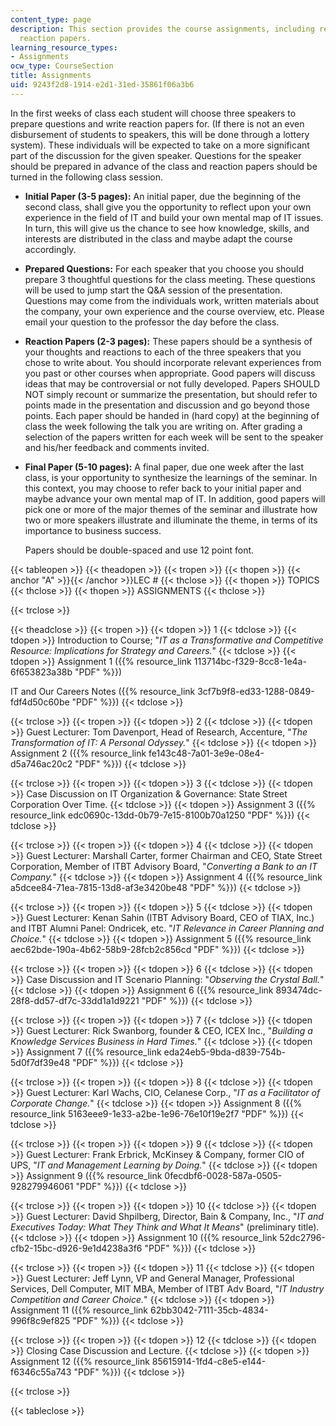 ```yaml
---
content_type: page
description: This section provides the course assignments, including readings and
  reaction papers.
learning_resource_types:
- Assignments
ocw_type: CourseSection
title: Assignments
uid: 9243f2d8-1914-e2d1-31ed-35861f06a3b6
---
```


In the first weeks of class each student will choose three speakers to prepare questions and write reaction papers for. (If there is not an even disbursement of students to speakers, this will be done through a lottery system). These individuals will be expected to take on a more significant part of the discussion for the given speaker. Questions for the speaker should be prepared in advance of the class and reaction papers should be turned in the following class session.

*   **Initial Paper (3-5 pages):** An initial paper, due the beginning of the second class, shall give you the opportunity to reflect upon your own experience in the field of IT and build your own mental map of IT issues. In turn, this will give us the chance to see how knowledge, skills, and interests are distributed in the class and maybe adapt the course accordingly.
*   **Prepared Questions:** For each speaker that you choose you should prepare 3 thoughtful questions for the class meeting. These questions will be used to jump start the Q&A session of the presentation. Questions may come from the individuals work, written materials about the company, your own experience and the course overview, etc. Please email your question to the professor the day before the class.
*   **Reaction Papers (2-3 pages):** These papers should be a synthesis of your thoughts and reactions to each of the three speakers that you chose to write about. You should incorporate relevant experiences from you past or other courses when appropriate. Good papers will discuss ideas that may be controversial or not fully developed. Papers SHOULD NOT simply recount or summarize the presentation, but should refer to points made in the presentation and discussion and go beyond those points. Each paper should be handed in (hard copy) at the beginning of class the week following the talk you are writing on. After grading a selection of the papers written for each week will be sent to the speaker and his/her feedback and comments invited.
*   **Final Paper (5-10 pages):** A final paper, due one week after the last class, is your opportunity to synthesize the learnings of the seminar. In this context, you may choose to refer back to your initial paper and maybe advance your own mental map of IT. In addition, good papers will pick one or more of the major themes of the seminar and illustrate how two or more speakers illustrate and illuminate the theme, in terms of its importance to business success.  
      
    Papers should be double-spaced and use 12 point font.

{{< tableopen >}}
{{< theadopen >}}
{{< tropen >}}
{{< thopen >}}
{{< anchor "A" >}}{{< /anchor >}}LEC #
{{< thclose >}}
{{< thopen >}}
TOPICS
{{< thclose >}}
{{< thopen >}}
ASSIGNMENTS
{{< thclose >}}

{{< trclose >}}

{{< theadclose >}}
{{< tropen >}}
{{< tdopen >}}
1
{{< tdclose >}}
{{< tdopen >}}
Introduction to Course; "_IT as a Transformative and Competitive Resource: Implications for Strategy and Careers._"
{{< tdclose >}}
{{< tdopen >}}
Assignment 1 ({{% resource_link 113714bc-f329-8cc8-1e4a-6f653823a38b "PDF" %}})  
  
IT and Our Careers Notes ({{% resource_link 3cf7b9f8-ed33-1288-0849-fdf4d50c60be "PDF" %}})
{{< tdclose >}}

{{< trclose >}}
{{< tropen >}}
{{< tdopen >}}
2
{{< tdclose >}}
{{< tdopen >}}
Guest Lecturer: Tom Davenport, Head of Research, Accenture, "_The Transformation of IT: A Personal Odyssey._"
{{< tdclose >}}
{{< tdopen >}}
Assignment 2 ({{% resource_link fe143c48-7a01-3e9e-08e4-d5a746ac20c2 "PDF" %}})
{{< tdclose >}}

{{< trclose >}}
{{< tropen >}}
{{< tdopen >}}
3
{{< tdclose >}}
{{< tdopen >}}
Case Discussion on IT Organization & Governance: State Street Corporation Over Time.
{{< tdclose >}}
{{< tdopen >}}
Assignment 3 ({{% resource_link edc0690c-13dd-0b79-7e15-8100b70a1250 "PDF" %}})
{{< tdclose >}}

{{< trclose >}}
{{< tropen >}}
{{< tdopen >}}
4
{{< tdclose >}}
{{< tdopen >}}
Guest Lecturer: Marshall Carter, former Chairman and CEO, State Street Corporation, Member of ITBT Advisory Board, "_Converting a Bank to an IT Company._"
{{< tdclose >}}
{{< tdopen >}}
Assignment 4 ({{% resource_link a5dcee84-71ea-7815-13d8-af3e3420be48 "PDF" %}})
{{< tdclose >}}

{{< trclose >}}
{{< tropen >}}
{{< tdopen >}}
5
{{< tdclose >}}
{{< tdopen >}}
Guest Lecturer: Kenan Sahin (ITBT Advisory Board, CEO of TIAX, Inc.) and ITBT Alumni Panel: Ondricek, etc. "_IT Relevance in Career Planning and Choice._"
{{< tdclose >}}
{{< tdopen >}}
Assignment 5 ({{% resource_link aec62bde-190a-4b62-58b9-28fcb2c856cd "PDF" %}})
{{< tdclose >}}

{{< trclose >}}
{{< tropen >}}
{{< tdopen >}}
6
{{< tdclose >}}
{{< tdopen >}}
Case Discussion and IT Scenario Planning: "_Observing the Crystal Ball._"
{{< tdclose >}}
{{< tdopen >}}
Assignment 6 ({{% resource_link 893474dc-28f8-dd57-df7c-33dd1a1d9221 "PDF" %}})
{{< tdclose >}}

{{< trclose >}}
{{< tropen >}}
{{< tdopen >}}
7
{{< tdclose >}}
{{< tdopen >}}
Guest Lecturer: Rick Swanborg, founder & CEO, ICEX Inc., "_Building a Knowledge Services Business in Hard Times._"
{{< tdclose >}}
{{< tdopen >}}
Assignment 7 ({{% resource_link eda24eb5-9bda-d839-754b-5d0f7df39e48 "PDF" %}})
{{< tdclose >}}

{{< trclose >}}
{{< tropen >}}
{{< tdopen >}}
8
{{< tdclose >}}
{{< tdopen >}}
Guest Lecturer: Karl Wachs, CIO, Celanese Corp., "_IT as a Facilitator of Corporate Change._"
{{< tdclose >}}
{{< tdopen >}}
Assignment 8 ({{% resource_link 5163eee9-1e33-a2be-1e96-76e10f19e2f7 "PDF" %}})
{{< tdclose >}}

{{< trclose >}}
{{< tropen >}}
{{< tdopen >}}
9
{{< tdclose >}}
{{< tdopen >}}
Guest Lecturer: Frank Erbrick, McKinsey & Company, former CIO of UPS, "_IT and Management Learning by Doing._"
{{< tdclose >}}
{{< tdopen >}}
Assignment 9 ({{% resource_link 0fecdbf6-0028-587a-0505-928279946061 "PDF" %}})
{{< tdclose >}}

{{< trclose >}}
{{< tropen >}}
{{< tdopen >}}
10
{{< tdclose >}}
{{< tdopen >}}
Guest Lecturer: David Shpilberg, Director, Bain & Company, Inc., "_IT and Executives Today: What They Think and What It Means_" (preliminary title).
{{< tdclose >}}
{{< tdopen >}}
Assignment 10 ({{% resource_link 52dc2796-cfb2-15bc-d926-9e1d4238a3f6 "PDF" %}})
{{< tdclose >}}

{{< trclose >}}
{{< tropen >}}
{{< tdopen >}}
11
{{< tdclose >}}
{{< tdopen >}}
Guest Lecturer: Jeff Lynn, VP and General Manager, Professional Services, Dell Computer, MIT MBA, Member of ITBT Adv Board, "_IT Industry Competition and Career Choice._"
{{< tdclose >}}
{{< tdopen >}}
Assignment 11 ({{% resource_link 62bb3042-7111-35cb-4834-996f8c9ef825 "PDF" %}})
{{< tdclose >}}

{{< trclose >}}
{{< tropen >}}
{{< tdopen >}}
12
{{< tdclose >}}
{{< tdopen >}}
Closing Case Discussion and Lecture.
{{< tdclose >}}
{{< tdopen >}}
Assignment 12 ({{% resource_link 85615914-1fd4-c8e5-e144-f6346c55a743 "PDF" %}})
{{< tdclose >}}

{{< trclose >}}

{{< tableclose >}}